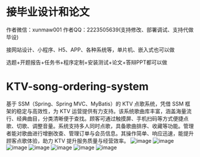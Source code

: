 # 接毕业设计和论文
作者微信：xunmaw001  作者QQ：2223505639(支持修改、部署调试、支持代做毕设)

接网站设计、小程序、H5、APP、各种系统等，单片机、嵌入式也可以做

选题+开题报告+任务书+程序定制+安装测试+论文+答辩PPT都可以做
# KTV-song-ordering-system
基于 SSM（Spring、Spring MVC、MyBatis）的 KTV 点歌系统，凭借 SSM 框架的稳定与高效性，为 KTV 运营提供有力支持。该系统歌曲库丰富，涵盖海量流行、经典曲目，分类清晰便于查找。顾客可通过触摸屏、手机扫码等方式便捷点歌、切歌、调整音量。系统支持多人同时点歌，具备歌曲排序、收藏等功能。管理者能对歌曲进行增删改查、管理订单与会员信息。其操作简单、响应迅速，能提升顾客点歌体验，助力 KTV 提升服务质量与经营效率。 
![image](https://github.com/user-attachments/assets/3e300864-2d9d-4eea-8796-4ae20fe4b16b)
![image](https://github.com/user-attachments/assets/0e9faaf5-dca5-404a-89c2-98ca88cf0611)
![image](https://github.com/user-attachments/assets/6087dafc-6522-4038-bcf9-330ee268dc6e)
![image](https://github.com/user-attachments/assets/18be43d4-168c-4a5f-84d8-84b95615d2cd)
![image](https://github.com/user-attachments/assets/c12486ee-658b-402d-8363-39e8f433bf17)
![image](https://github.com/user-attachments/assets/cb373840-7552-417b-8acb-aa2d273fd824)
![image](https://github.com/user-attachments/assets/ee2dac91-6e63-4ffb-a90f-3e6e1ffa15d0)
